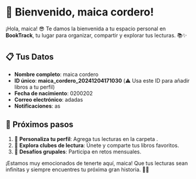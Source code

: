 # 🎉 Bienvenido, maica cordero!

¡Hola, maica! 😎
Te damos la bienvenida a tu espacio personal en **BookTrack**, tu lugar para organizar, compartir y explorar tus lecturas. 📚✨

## 📋 **Tus Datos**
- **Nombre completo**: maica cordero
- **ID único**: **maica_cordero_20241204171030** (⚠️ Usa este ID para añadir libros a tu perfil)
- **Fecha de nacimiento**: 0200202
- **Correo electrónico**: adadas
- **Notificaciones**: as

## 🚀 **Próximos pasos**
1. 🌟 **Personaliza tu perfil**: Agrega tus lecturas en la carpeta .
2. 📖 **Explora clubes de lectura**: Únete y comparte tus libros favoritos.
3. 🎯 **Desafíos grupales**: Participa en retos mensuales.

¡Estamos muy emocionados de tenerte aquí, maica! Que tus lecturas sean infinitas y siempre encuentres tu próxima gran historia. 📖✨
